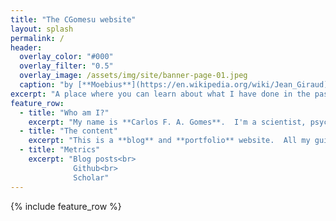 ```yaml
---
title: "The CGomesu website"
layout: splash
permalink: /
header:
  overlay_color: "#000"
  overlay_filter: "0.5"
  overlay_image: /assets/img/site/banner-page-01.jpeg
  caption: "by [**Moebius**](https://en.wikipedia.org/wiki/Jean_Giraud)"
excerpt: "A place where you can learn about what I have done in the past, the projects I am currently involved with, my hobbies, and more..."
feature_row:
  - title: "Who am I?"
    excerpt: "My name is **Carlos F. A. Gomes**.  I'm a scientist, psychologist (B.S., M.A., and Ph.D.), math modeler (stochastic processes), programmer, magic the gathering player, free knowledge supporter, single-board computer fanatic, and electronics hobbyist.  My beverage of choice is [*chimarrão*](https://en.wikipedia.org/wiki/Mat%C3%A9_(drink)) ([*gaúcho*](https://en.wikipedia.org/wiki/Gaucho)-style) but you'll often find me drinking black tea with milk, too."
  - title: "The content"
    excerpt: "This is a **blog** and **portfolio** website.  All my guides and tutorials are available in the [**Blog**](blog/) part of the website, while everything else is pretty much about me.  Each subpage features a drawing from one of my favorite comic book artists, like Jean Giraud and Frazetta.  To navigate this website, use the [**menu at the top**](#)."
  - title: "Metrics"
    excerpt: "Blog posts<br>
    		  Github<br>
    		  Scholar"
---
```


{% include feature_row %}
